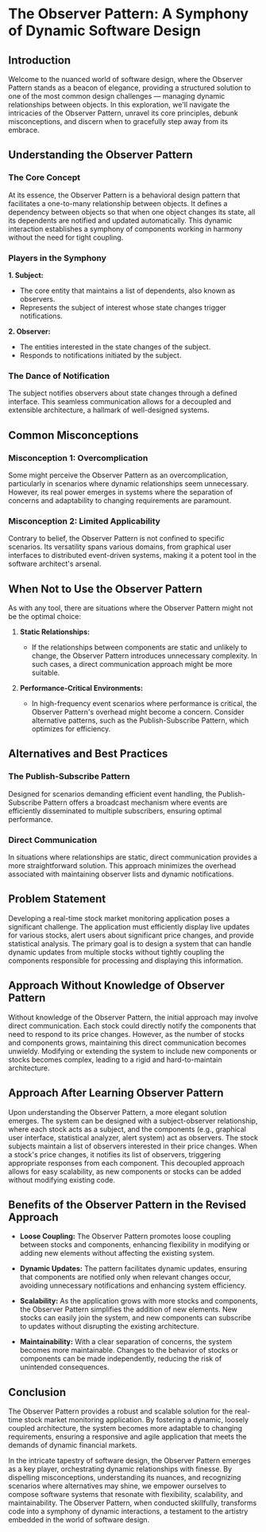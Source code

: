 # The Observer Pattern: A Symphony of Dynamic Software Design

## Introduction

Welcome to the nuanced world of software design, where the Observer Pattern stands as a beacon of elegance, providing a structured solution to one of the most common design challenges — managing dynamic relationships between objects. In this exploration, we'll navigate the intricacies of the Observer Pattern, unravel its core principles, debunk misconceptions, and discern when to gracefully step away from its embrace.

## Understanding the Observer Pattern

### The Core Concept

At its essence, the Observer Pattern is a behavioral design pattern that facilitates a one-to-many relationship between objects. It defines a dependency between objects so that when one object changes its state, all its dependents are notified and updated automatically. This dynamic interaction establishes a symphony of components working in harmony without the need for tight coupling.

### Players in the Symphony

**1. Subject:**
   - The core entity that maintains a list of dependents, also known as observers.
   - Represents the subject of interest whose state changes trigger notifications.

**2. Observer:**
   - The entities interested in the state changes of the subject.
   - Responds to notifications initiated by the subject.

### The Dance of Notification

The subject notifies observers about state changes through a defined interface. This seamless communication allows for a decoupled and extensible architecture, a hallmark of well-designed systems.

## Common Misconceptions

### Misconception 1: Overcomplication

Some might perceive the Observer Pattern as an overcomplication, particularly in scenarios where dynamic relationships seem unnecessary. However, its real power emerges in systems where the separation of concerns and adaptability to changing requirements are paramount.

### Misconception 2: Limited Applicability

Contrary to belief, the Observer Pattern is not confined to specific scenarios. Its versatility spans various domains, from graphical user interfaces to distributed event-driven systems, making it a potent tool in the software architect's arsenal.

## When Not to Use the Observer Pattern

As with any tool, there are situations where the Observer Pattern might not be the optimal choice:

1. **Static Relationships:**
   - If the relationships between components are static and unlikely to change, the Observer Pattern introduces unnecessary complexity. In such cases, a direct communication approach might be more suitable.

2. **Performance-Critical Environments:**
   - In high-frequency event scenarios where performance is critical, the Observer Pattern's overhead might become a concern. Consider alternative patterns, such as the Publish-Subscribe Pattern, which optimizes for efficiency.

## Alternatives and Best Practices

### The Publish-Subscribe Pattern

Designed for scenarios demanding efficient event handling, the Publish-Subscribe Pattern offers a broadcast mechanism where events are efficiently disseminated to multiple subscribers, ensuring optimal performance.

### Direct Communication

In situations where relationships are static, direct communication provides a more straightforward solution. This approach minimizes the overhead associated with maintaining observer lists and dynamic notifications.



## Problem Statement

Developing a real-time stock market monitoring application poses a significant challenge. The application must efficiently display live updates for various stocks, alert users about significant price changes, and provide statistical analysis. The primary goal is to design a system that can handle dynamic updates from multiple stocks without tightly coupling the components responsible for processing and displaying this information.

## Approach Without Knowledge of Observer Pattern

Without knowledge of the Observer Pattern, the initial approach may involve direct communication. Each stock could directly notify the components that need to respond to its price changes. However, as the number of stocks and components grows, maintaining this direct communication becomes unwieldy. Modifying or extending the system to include new components or stocks becomes complex, leading to a rigid and hard-to-maintain architecture.

## Approach After Learning Observer Pattern

Upon understanding the Observer Pattern, a more elegant solution emerges. The system can be designed with a subject-observer relationship, where each stock acts as a subject, and the components (e.g., graphical user interface, statistical analyzer, alert system) act as observers. The stock subjects maintain a list of observers interested in their price changes. When a stock's price changes, it notifies its list of observers, triggering appropriate responses from each component. This decoupled approach allows for easy scalability, as new components or stocks can be added without modifying existing code.

## Benefits of the Observer Pattern in the Revised Approach

- **Loose Coupling:** The Observer Pattern promotes loose coupling between stocks and components, enhancing flexibility in modifying or adding new elements without affecting the existing system.

- **Dynamic Updates:** The pattern facilitates dynamic updates, ensuring that components are notified only when relevant changes occur, avoiding unnecessary notifications and enhancing system efficiency.

- **Scalability:** As the application grows with more stocks and components, the Observer Pattern simplifies the addition of new elements. New stocks can easily join the system, and new components can subscribe to updates without disrupting the existing architecture.

- **Maintainability:** With a clear separation of concerns, the system becomes more maintainable. Changes to the behavior of stocks or components can be made independently, reducing the risk of unintended consequences.

## Conclusion

The Observer Pattern provides a robust and scalable solution for the real-time stock market monitoring application. By fostering a dynamic, loosely coupled architecture, the system becomes more adaptable to changing requirements, ensuring a responsive and agile application that meets the demands of dynamic financial markets.

In the intricate tapestry of software design, the Observer Pattern emerges as a key player, orchestrating dynamic relationships with finesse. By dispelling misconceptions, understanding its nuances, and recognizing scenarios where alternatives may shine, we empower ourselves to compose software systems that resonate with flexibility, scalability, and maintainability. The Observer Pattern, when conducted skillfully, transforms code into a symphony of dynamic interactions, a testament to the artistry embedded in the world of software design.
